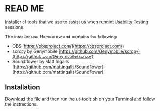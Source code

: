 # READ ME

Installer of tools that we use to assist us when runnint Usability Testing sessions.

The installer use Homebrew and contains the following:
- OBS [https://obsproject.com/](https://obsproject.com/)
- scrcpy by Genymobile [https://github.com/Genymobile/scrcpy](https://github.com/Genymobile/scrcpy)
- Soundflower by Matt Ingalls [https://github.com/mattingalls/Soundflower](https://github.com/mattingalls/Soundflower)

## Installation

Download the file and then run the ut-tools.sh on your Terminal and follow the instructions.
